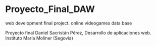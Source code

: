 # Proyecto_Final_DAW
web development final project. online videogames data base

Proyecto final Daniel Sacristán Pérez, Desarrollo de aplicaciones web. Instituto María Moliner (Segovia)

